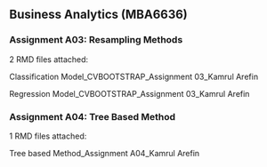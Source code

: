 
## Business Analytics (MBA6636)

### Assignment A03: Resampling Methods

2 RMD files attached:

Classification Model_CVBOOTSTRAP_Assignment 03_Kamrul Arefin

Regression Model_CVBOOTSTRAP_Assignment 03_Kamrul Arefin


### Assignment A04: Tree Based Method

1 RMD files attached:

Tree based Method_Assignment A04_Kamrul Arefin
